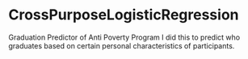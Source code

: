 # CrossPurposeLogisticRegression
Graduation Predictor of Anti Poverty Program
I did this to predict who graduates based on certain personal characteristics of participants.
